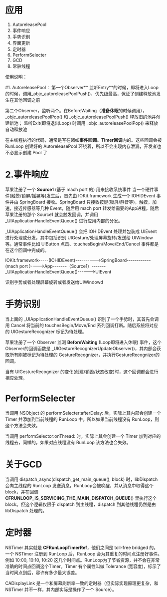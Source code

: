 # 应用

1. AutoreleasePool
2. 事件响应
3. 手势识别
4. 界面更新
5. 定时器
6. PerformSelecter
7. GCD
8. 常驻线程

使用说明：

#1. AutoreleasePool：
第一个Observer** 监听Entry**的时候，即将进入Loop 的时候，调用_objc_autoreleasePoolPush()，优先级最高，保证了创建释放池发生在其他回调之前

第二个Observer，监听两个。在BeforeWaiting（**准备休眠**的时候调用），
_objc_autoreleasePoolPop() 和 _objc_autoreleasePoolPush() 释放旧的池并创建新池；
监听Exit(即将退出Loop) 时调用 _objc_autoreleasePoolPop() 来释放自动释放池

在主线程执行的代码，通常是写在诸如**事件回调、Timer回调**内的。这些回调会被 RunLoop 创建好的 AutoreleasePool 环绕着，所以不会出现内存泄漏，开发者也不必显示创建 Pool 了


# 2.事件响应

苹果注册了一个 **Source1** (基于 mach port 的) 用来接收系统事件
当一个硬件事件(触摸/锁屏/摇晃等)发生后，首先由 IOKit.framework 生成一个 IOHIDEvent 事件并由 SpringBoard 接收。SpringBoard 只接收按键(锁屏/静音等)，触摸，加速，接近传感器等几种 Event，随后用 mach port 转发给需要的App进程。随后苹果注册的那个 Source1 就会触发回调，并调用 _UIApplicationHandleEventQueue() 进行应用内部的分发。

_UIApplicationHandleEventQueue() 会把 IOHIDEvent 处理并包装成 UIEvent 进行处理或分发，其中包括识别 UIGesture/处理屏幕旋转/发送给 UIWindow 等。通常事件比如 UIButton 点击、touchesBegin/Move/End/Cancel 事件都是在这个回调中完成的。


IOKit.framework-----(IOHIDEvent)---------->SpringBoard------------(mach port )---->App-------（Source1）-------_UIApplicationHandleEventQueue()------>UIEvent

识别手势或者处理屏幕旋转或者发送给UIWindowd

# 手势识别
当上面的 _UIApplicationHandleEventQueue() 识别了一个手势时，其首先会调用 Cancel 将当前的 touchesBegin/Move/End 系列回调打断。随后系统将对应的 UIGestureRecognizer 标记为待处理。

苹果注册了一个 Observer 监测 **BeforeWaiting** (Loop即将进入休眠) 事件，这个Observer的回调函数是 _UIGestureRecognizerUpdateObserver()，其内部会获取所有刚被标记为待处理的 GestureRecognizer，并执行GestureRecognizer的回调。

当有 UIGestureRecognizer 的变化(创建/销毁/状态改变)时，这个回调都会进行相应处理。


# PerformSelecter
当调用 NSObject 的 performSelecter:afterDelay: 后，实际上其内部会创建一个 Timer 并添加到当前线程的 RunLoop 中。所以如果当前线程没有 RunLoop，则这个方法会失效。

当调用 performSelector:onThread: 时，实际上其会创建一个 Timer 加到对应的线程去，同样的，如果对应线程没有 RunLoop 该方法也会失效。

# 关于GCD

当调用 dispatch_async(dispatch_get_main_queue(), block) 时，libDispatch 会向主线程的 RunLoop 发送消息，RunLoop会被唤醒，并从消息中取得这个 block，并在回调 __CFRUNLOOP_IS_SERVICING_THE_MAIN_DISPATCH_QUEUE__() 里执行这个 block。但这个逻辑仅限于 dispatch 到主线程，dispatch 到其他线程仍然是由 libDispatch 处理的。

# 定时器
NSTimer 其实就是 **CFRunLoopTimerRef**，他们之间是 toll-free bridged 的。一个 NSTimer 注册到 RunLoop 后，RunLoop 会为其重复的时间点注册好事件。例如 10:00, 10:10, 10:20 这几个时间点。RunLoop为了节省资源，并不会在非常准确的时间点回调这个Timer。Timer 有个属性叫做 Tolerance (宽容度)，标示了当时间点到后，容许有多少最大误差。

CADisplayLink 是一个和屏幕刷新率一致的定时器（但实际实现原理更复杂，和 NSTimer 并不一样，其内部实际是操作了一个 Source）。